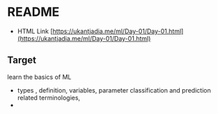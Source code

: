 # README

- HTML Link [https://ukantjadia.me/ml/Day-01/Day-01.html](https://ukantjadia.me/ml/Day-01/Day-01.html)

## Target

learn the basics of ML

- types , definition, variables, parameter classification and prediction related terminologies,
-
